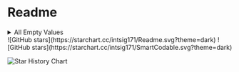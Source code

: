 # Readme





<details>

<summary>All Empty Values</summary>

</br>

```swift
BoolTrue
BoolFalse
EmptyBool
EmptyString
EmptyInt
EmptyInt16
EmptyInt32
EmptyInt64
EmptyInt8
EmptyUInt
EmptyUInt16
EmptyUInt32
EmptyUInt64
EmptyUInt8
EmptyCGFloat
EmptyDouble
EmptyFloat
EmptyFloat16
EmptyArray
EmptyDictionary
EmptySet
```

</details>
![GitHub stars](https://starchart.cc/intsig171/Readme.svg?theme=dark)
![GitHub stars](https://starchart.cc/intsig171/SmartCodable.svg?theme=dark)

![Star History Chart](https://api.star-history.com/svg?repos=intsig171/Readme&type=Date)

